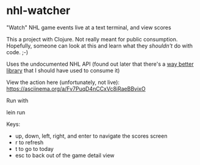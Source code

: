 # nhl-watcher
"Watch" NHL game events live at a text terminal, and view scores

This a project with Clojure. Not really meant for public consumption. Hopefully, someone can look at this and learn what they *shouldn't* do with code. ;-)

Uses the undocumented NHL API (found out later that there's a [way better library](https://github.com/peruukki/nhl-score-api) that I should have used to consume it)

View the action here (unfortunately, not live):
https://asciinema.org/a/Fv7PuqD4nCCxVc8iRaeBBvixO

Run with

  lein run

Keys: 
* up, down, left, right, and enter to navigate the scores screen
* r to refresh
* t to go to today
* esc to back out of the game detail view

